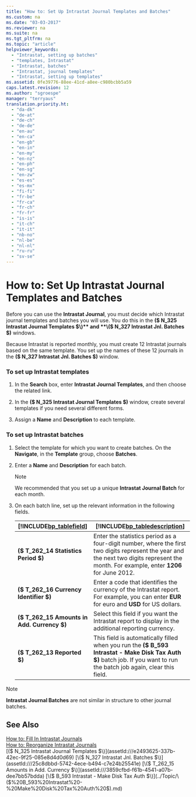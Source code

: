 ```yaml
---
title: "How to: Set Up Intrastat Journal Templates and Batches"
ms.custom: na
ms.date: "03-03-2017"
ms.reviewer: na
ms.suite: na
ms.tgt_pltfrm: na
ms.topic: "article"
helpviewer_keywords: 
  - "Intrastat, setting up batches"
  - "templates, Intrastat"
  - "Intrastat, batches"
  - "Intrastat, journal templates"
  - "Intrastat, setting up templates"
ms.assetid: 0fe39776-88ee-41cd-a8ee-c980bcbb5a59
caps.latest.revision: 12
ms.author: "sgroespe"
manager: "terryaus"
translation.priority.ht: 
  - "da-dk"
  - "de-at"
  - "de-ch"
  - "de-de"
  - "en-au"
  - "en-ca"
  - "en-gb"
  - "en-in"
  - "en-my"
  - "en-nz"
  - "en-ph"
  - "en-sg"
  - "en-zw"
  - "es-es"
  - "es-mx"
  - "fi-fi"
  - "fr-be"
  - "fr-ca"
  - "fr-ch"
  - "fr-fr"
  - "is-is"
  - "it-ch"
  - "it-it"
  - "nb-no"
  - "nl-be"
  - "nl-nl"
  - "ru-ru"
  - "sv-se"
---
```

# How to: Set Up Intrastat Journal Templates and Batches
Before you can use the **Intrastat Journal**, you must decide which Intrastat journal templates and batches you will use. You do this in the **\($ N\_325 Intrastat Journal Templates $\)** and **\($ N\_327 Intrastat Jnl. Batches $\)** windows.  
  
 Because Intrastat is reported monthly, you must create 12 Intrastat journals based on the same template. You set up the names of these 12 journals in the **\($ N\_327 Intrastat Jnl. Batches $\)** window.  
  
### To set up Intrastat templates  
  
1.  In the **Search** box, enter **Intrastat Journal Templates**, and then choose the related link.  
  
2.  In the **\($ N\_325 Intrastat Journal Templates $\)** window, create several templates if you need several different forms.  
  
3.  Assign a **Name** and **Description** to each template.  
  
### To set up Intrastat batches  
  
1.  Select the template for which you want to create batches. On the **Navigate**, in the **Template** group, choose **Batches**.  
  
2.  Enter a **Name** and **Description** for each batch.  
  
    > [!NOTE]  
    >  We recommended that you set up a unique **Intrastat Journal Batch** for each month.  
  
3.  On each batch line, set up the relevant information in the following fields.  
  
    |[!INCLUDE[bp_tablefield](../ApplicationDesign/includes/bp_tablefield_md.md)]|[!INCLUDE[bp_tabledescription](../ApplicationDesign/includes/bp_tabledescription_md.md)]|  
    |---------------------------------|---------------------------------------|  
    |**\($ T\_262\_14 Statistics Period $\)**|Enter the statistics period as a four\-digit number, where the first two digits represent the year and the next two digits represent the month. For example, enter **1206** for June 2012.|  
    |**\($ T\_262\_16 Currency Identifier $\)**|Enter a code that identifies the currency of the Intrastat report. For example, you can enter **EUR** for euro and **USD** for US dollars.|  
    |**\($ T\_262\_15 Amounts in Add. Currency $\)**|Select this field if you want the Intrastat report to display in the additional reporting currency.|  
    |**\($ T\_262\_13 Reported $\)**|This field is automatically filled when you run the **\($ B\_593 Intrastat \- Make Disk Tax Auth $\)** batch job. If you want to run the batch job again, clear this field.|  
  
> [!NOTE]  
>  **Intrastat Journal Batches** are not similar in structure to other journal batches.  
  
## See Also  
 [How to: Fill In Intrastat Journals](../Finance/how-to-fill-in-intrastat-journals.md)   
 [How to: Reorganize Intrastat Journals](../Finance/how-to-reorganize-intrastat-journals.md)   
 [\($ N\_325 Intrastat Journal Templates $\)](assetId:///e2493625-337b-42ec-9f25-085e8d4d0d69)   
 [\($ N\_327 Intrastat Jnl. Batches $\)](assetId:///25c8dbbd-5742-4ece-b494-c7e24b25541e)   
 [\($ T\_262\_15 Amounts in Add. Currency $\)](assetId:///3859cfbd-f61b-4541-a07b-dee7bb57bdda)   
 [\($ B\_593 Intrastat \- Make Disk Tax Auth $\)](../Topic/\($%20B_593%20Intrastat%20-%20Make%20Disk%20Tax%20Auth%20$\).md)